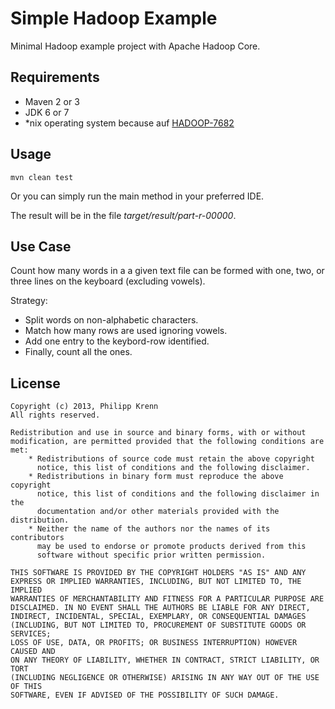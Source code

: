 # Simple Hadoop Example


Minimal Hadoop example project with Apache Hadoop Core.



## Requirements

* Maven 2 or 3
* JDK 6 or 7
* *nix operating system because auf [HADOOP-7682](https://issues.apache.org/jira/browse/HADOOP-7682)



## Usage

    mvn clean test

Or you can simply run the main method in your preferred IDE.

The result will be in the file *target/result/part-r-00000*.


## Use Case

Count how many words in a a given text file can be formed with one, two, or three lines on the keyboard (excluding vowels).

Strategy:

 * Split words on non-alphabetic characters.
 * Match how many rows are used ignoring vowels.
 * Add one entry to the keybord-row identified.
 * Finally, count all the ones.


## License
    Copyright (c) 2013, Philipp Krenn
    All rights reserved.
   
    Redistribution and use in source and binary forms, with or without
    modification, are permitted provided that the following conditions are met:
        * Redistributions of source code must retain the above copyright
          notice, this list of conditions and the following disclaimer.
        * Redistributions in binary form must reproduce the above copyright
          notice, this list of conditions and the following disclaimer in the
          documentation and/or other materials provided with the distribution.
        * Neither the name of the authors nor the names of its contributors
          may be used to endorse or promote products derived from this
          software without specific prior written permission.

    THIS SOFTWARE IS PROVIDED BY THE COPYRIGHT HOLDERS "AS IS" AND ANY
    EXPRESS OR IMPLIED WARRANTIES, INCLUDING, BUT NOT LIMITED TO, THE IMPLIED
    WARRANTIES OF MERCHANTABILITY AND FITNESS FOR A PARTICULAR PURPOSE ARE
    DISCLAIMED. IN NO EVENT SHALL THE AUTHORS BE LIABLE FOR ANY DIRECT,
    INDIRECT, INCIDENTAL, SPECIAL, EXEMPLARY, OR CONSEQUENTIAL DAMAGES
    (INCLUDING, BUT NOT LIMITED TO, PROCUREMENT OF SUBSTITUTE GOODS OR SERVICES;
    LOSS OF USE, DATA, OR PROFITS; OR BUSINESS INTERRUPTION) HOWEVER CAUSED AND
    ON ANY THEORY OF LIABILITY, WHETHER IN CONTRACT, STRICT LIABILITY, OR TORT
    (INCLUDING NEGLIGENCE OR OTHERWISE) ARISING IN ANY WAY OUT OF THE USE OF THIS
    SOFTWARE, EVEN IF ADVISED OF THE POSSIBILITY OF SUCH DAMAGE.